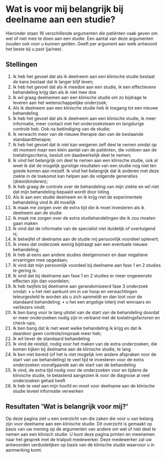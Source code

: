 # Wat is voor mij belangrijk bij deelname aan een studie?

Hieronder staan 16 verschillende argumenten die patiënten vaak geven om wel of niet mee te doen aan een studie. Een aantal van deze argumenten zouden ook voor u kunnen gelden. Geeft per argument aan welk antwoord het beste bij u past (ja/nee). 

## Stellingen
1.	Ik heb het gevoel dat als ik deelneem aan een klinische studie bestaat de kans bestaat dat ik langer blijf leven;
2.	Ik heb het gevoel dat als ik meedoe aan een studie, ik een effectievere behandeling krijg dan als ik niet mee doe
3.	Ik wil graag deelnemen aan een klinische studie om zo bijdrage te leveren aan het wetenschappelijke onderzoek;
4.	Als ik deelneem aan een klinische studie heb ik toegang tot een nieuwe behandeling
5.	Ik heb het gevoel dat als ik deelneem aan een klinische studie, ik meer informatie, meer contact met het onderzoeksteam en langdurige controle heb. Ook na beëindiging van de studie;
6.	Ik verwacht meer van de nieuwe therapie dan van de bestaande standaardtherapie;
7.	Ik heb het gevoel dat ik niet kan weigeren zelf deel te nemen omdat op dit moment maar een klein aantal van de patiënten, die voldoen aan de toelatingscriteria, besluit om daadwerkelijk deel te nemen;
8.	Ik vind het belangrijk om deel te nemen aan een klinische studie, ook al weet ik dat de mogelijk gunstige resultaten van een studie nog niet ten goede komen aan mezelf.  Ik vind het belangrijk dat ik anderen met deze ziekte in de toekomst kan helpen aan de volgende generaties ((klein)kinderen);
9.	Ik heb graag de controle over de behandeling van mijn ziekte en wil niet dat mijn behandeling bepaald wordt door loting. 
10.	Als ik aan een studie deelneem en ik krijg niet de experimentele behandeling vind ik dit moeilijk
11.	Ik maak me zorgen over de extra tijd die ik moet investeren als ik deelneem aan de studie
12.	Ik maak me zorgen over de extra studiehandelingen die ik zou moeten gaan maken
13.	Ik vind dat de informatie van de specialist niet duidelijk of overtuigend is;
14.	Ik  betwijfel of deelname aan de studie mij persoonlijk voordeel oplevert;
15.	Ik vrees dat  onderzoek weinig bijdraagt aan een eventuele nieuwe behandeling;
16.	Ik heb al eens aan andere studies deelgenomen en daar negatieve ervaringen mee opgedaan;
17.	Ik vind dat mijn persoonlijk voordeel bij deelname aan fase 1 en 2 studies te gering is. 
18.	Ik vind dat bij deelname aan fase 1 en 2 studies er meer ongewenste effecten zijn dan voordelen;
19.	Ik heb twijfels bij deelname aan gerandomiseerd fase 3 onderzoek omdat: 
•	u het niet aankunt om in uw hoop en verwachtingen teleurgesteld te worden als u zich aanmeldt en dan loot voor de standaard behandeling;
•	u het een angstige loterij met winnaars en verliezers vindt;
20.	Ik ben bang voor te lang uitstel van de start van de behandeling doordat er meer onderzoeken nodig zijn in verband met de toelatingsfactoren en check-ups;
21.	Ik ben bang dat ik niet weet welke behandeling ik krijg en dat ik daardoor geen controle/inspraak meer heb;
22.	Ik wil liever de standaard behandeling.
23.	Ik vind de reistijd, nodig voor het maken van de extra onderzoeken, die komen kijken bij deelname aan de klinische studie, te lang
24.	Ik ben niet bereid (of het is niet mogelijk ivm andere afspraken voor de start van uw behandeling) te veel tijd te investeren voor de extra onderzoeken voorafgaande aan de start van de behandeling
25.	Ik vind, de extra tijd nodig voor de onderzoeken voor en tijdens de klinische studie, te belastend aangezien ik voor de diagnose al veel onderzoeken gehad heeft
26.	Ik heb te veel aan mijn hoofd en moet voor deelname aan de klinische studie teveel informatie verwerken


## Resultaten 'Wat is belangrijk voor mij?'

Op deze pagina ziet u een overzicht van die zaken die voor u van belang zijn voor deelname aan een klinische studie. Dit overzicht is gemaakt op basis van uw mening op de argumenten van andere om wel of niet deel te nemen aan een klinisch studie. U kunt deze pagina printen en meenemen naar het gesprek met de trialpoli medewerker. Deze medewerker zal uw antwoorden verduidelijken op basis van de klinische studie waarvoor u in aanmerking komt.
